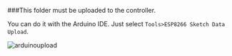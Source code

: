 ###This folder must be uploaded to the controller.

You can do it with the Arduino IDE.
Just select `Tools>ESP8266 Sketch Data Upload`.

![arduinoupload](https://cloud.githubusercontent.com/assets/24290108/23563262/367bfd80-0046-11e7-8170-59ab86d173d9.png)


